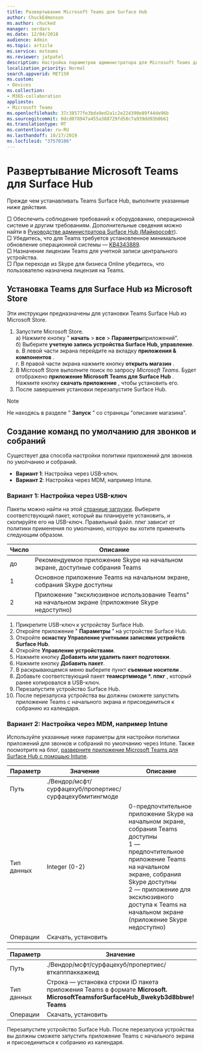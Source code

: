 ```yaml
---
title: Развертывание Microsoft Teams для Surface Hub
author: ChuckEdmonson
ms.author: chucked
manager: serdars
ms.date: 12/04/2018
audience: Admin
ms.topic: article
ms.service: msteams
ms.reviewer: jatpatel
description: Настройка параметров администратора для Microsoft Teams для Surface Hub.
localization_priority: Normal
search.appverid: MET150
ms.custom:
- Devices
ms.collection:
- M365-collaboration
appliesto:
- Microsoft Teams
ms.openlocfilehash: 37c38577fe3bda9ed2a1c2e224390e89f44de96b
ms.sourcegitcommit: 0dcd078947a455a388729fd50c7a939dd93b0b61
ms.translationtype: MT
ms.contentlocale: ru-RU
ms.lasthandoff: 10/17/2019
ms.locfileid: "37570106"
---
```

<a name="deploy-microsoft-teams-for-surface-hub"></a>Развертывание Microsoft Teams для Surface Hub
======================================

Прежде чем устанавливать Teams Surface Hub, выполните указанные ниже действия.

 □ Обеспечить соблюдение требований к оборудованию, операционной системе и другим требованиям. Дополнительные сведения можно найти в [Руководстве администратора Surface Hub (Майкрософт](https://docs.microsoft.com/surface-hub/)).<br>
 □ Убедитесь, что для Teams требуется установленное минимальное обновление операционной системы — [KB4343889](https://support.microsoft.com/help/4343889).<br>
 □ Назначение лицензии Teams для учетной записи центрального устройства.<br>
 □ При переходе из Skype для бизнеса Online убедитесь, что пользователю назначена лицензия на Teams.

## <a name="install-teams-for-surface-hub-from-the-microsoft-store"></a>Установка Teams для Surface Hub из Microsoft Store 

Эти инструкции предназначены для установки Teams Surface Hub из Microsoft Store. 
 
1. Запустите Microsoft Store.<br>
   a) Нажмите кнопку " **начать** > **все** > **Параметры**приложений".<br> б) Выберите **учетную запись устройства Surface Hub, управление**.<br>
   в. В левой части экрана перейдите на вкладку **приложения & компонентов** .<br> г. В правой части экрана нажмите кнопку **открыть магазин** . 
2. В Microsoft Store выполните поиск по запросу *Microsoft Teams*. Будет отображено **приложение Microsoft Teams для Surface Hub** . Нажмите кнопку **скачать приложение** , чтобы установить его.  
3. После завершения установки перезапустите Surface Hub. 

> [!NOTE]
> Не находясь в разделе " **Запуск** " со страницы "описание магазина".

## <a name="make-teams-the-default-calling-and-meetings-application"></a>Создание команд по умолчанию для звонков и собраний
 
Существует два способа настройки политики приложений для звонков по умолчанию и собраний. 

- **Вариант 1**: Настройка через USB-ключ. 
- **Вариант 2**: Настройка через MDM, например Intune.
 
### <a name="option-1-configure-via-usb-key"></a>Вариант 1: Настройка через USB-ключ 
 
Пакеты можно найти на этой [странице загрузки](https://1drv.ms/f/s!ArcnbnREun0Vnp9Wps9MlWB-UJZw3g). Выберите соответствующий пакет, который вы планируете установить, и скопируйте его на USB-ключ. Правильный файл. ппкг зависит от политики применения по умолчанию, которую вы хотите применить следующим образом. 

|Число  |Описание  |
|---------|---------|
|до     | Рекомендуемое приложение Skype на начальном экране, доступные собрания Teams        |
|1     | Основное приложение Teams на начальном экране, собрания Skype доступны        |
|2     | Приложение "эксклюзивное использование Teams" на начальном экране (приложение Skype недоступно)        |
 
1. Прикрепите USB-ключ к устройству Surface Hub. 
2. Откройте приложение " **Параметры** " на устройстве Surface Hub. 
3. Откройте **оснастку Управление учетными записями устройств Surface Hub**.
4. Откройте **Управление устройствами**. 
5. Нажмите кнопку **Добавить или удалить пакет подготовки**. 
6. Нажмите кнопку **Добавить пакет**.
7. В раскрывающемся меню выберите пункт **съемные носители** . 
8. Добавьте соответствующий пакет <strong>теамсртммоде *. ппкг</strong> , который ранее копировался в USB-ключ. 
9. Перезапустите устройство Surface Hub. 
10. После перезапуска устройства вы должны сможете запустить приложение Teams с начального экрана и присоединиться к собранию из календаря. 

### <a name="option-2-configure-via-mdm-such-as-intune"></a>Вариант 2: Настройка через MDM, например Intune 

Используйте указанные ниже параметры для настройки политики приложений для звонков и собраний по умолчанию через Intune. Также посмотрите на блог, [разверните приложение Microsoft Teams для Surface Hub с помощью Intune](https://y0av.me/2018/07/16/deploy-the-microsoft-teams-for-surface-hub-app-using-intune/).

|Параметр   |Значение    |Описание    |
|----------|---------|---------|
|Путь      | ./Вендор/мсфт/сурфацехуб/пропертиес/сурфацехубмитингмоде        |
|Тип данных | Integer (0-2)   |0-предпочтительное приложение Skype на начальном экране, собрания Teams доступны<br>1 — предпочтительное приложение Teams на начальном экране, собрания Skype доступны<br>2 — приложение для эксклюзивного доступа к Teams на начальном экране (приложение Skype недоступно) |
|Операции| Скачать, установить        |

|Параметр   |Значение    |
|----------|---------|
|Путь      | ./Вендор/мсфт/сурфацехуб/пропертиес/вткапппаккажеид        |
|Тип данных | Строка — установка строки ID пакета приложения Teams в формате **Microsoft. MicrosoftTeamsforSurfaceHub_8wekyb3d8bbwe! Teams** |
|Операции| Скачать, установить        |

Перезапустите устройство Surface Hub. После перезапуска устройства вы должны сможете запустить приложение Teams с начального экрана и присоединиться к собранию из календаря.

